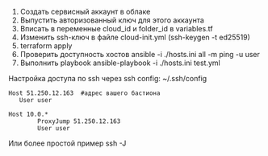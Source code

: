 1. Создать сервисный аккаунт в облаке
2. Выпустить авторизованный ключ для этого аккаунта
3. Вписать в переменные cloud_id и folder_id в variables.tf
4. Изменить ssh-ключ в файле cloud-init.yml (ssh-keygen -t ed25519)
5. terraform apply
6. Проверить доступность хостов ansible -i ./hosts.ini all  -m ping -u user
7. Выполнить playbook ansible-playbook -i ./hosts.ini test.yml


Настройка доступа по ssh через ssh config: 
~/.ssh/config
```
Host 51.250.12.163  #адрес вашего бастиона
   User user

Host 10.0.*
        ProxyJump 51.250.12.163
        User user
```

Или более простой пример ssh -J <jump server> <remote server>
